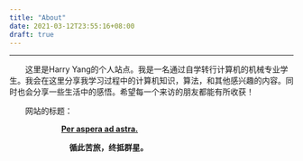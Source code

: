 ```yaml
---
title: "About"
date: 2021-03-12T23:55:16+08:00
draft: true
---
```




***

&emsp;&emsp;这里是Harry Yang的个人站点。我是一名通过自学转行计算机的机械专业学生。我会在这里分享我学习过程中的计算机知识，算法，和其他感兴趣的内容。同时也会分享一些生活中的感悟。希望每一个来访的朋友都能有所收获！

&emsp;&emsp;网站的标题：

​            &emsp;&emsp;&emsp;&emsp;&emsp;&emsp;   **[Per aspera ad astra.](https://yanghairui.life/)** 

​			&emsp;&emsp;&emsp;&emsp;&emsp;&emsp;&emsp;	**循此苦旅，终抵群星。**

